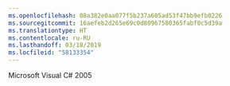 ```yaml
---
ms.openlocfilehash: 08a382e0aa077f5b237a605ad53f47bb9efb0226
ms.sourcegitcommit: 16aefeb2d265e69c0d80967580365fabf0c5d39a
ms.translationtype: HT
ms.contentlocale: ru-RU
ms.lasthandoff: 03/18/2019
ms.locfileid: "58133354"
---
```

Microsoft Visual C# 2005